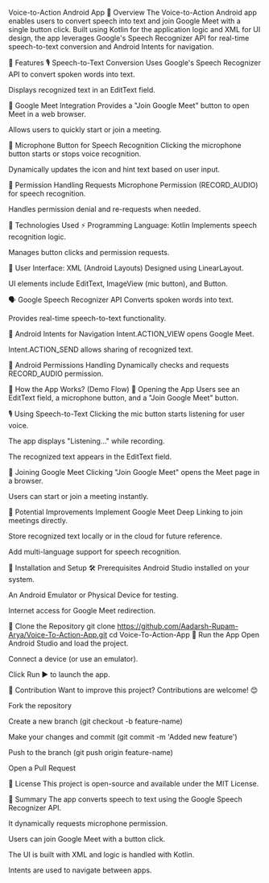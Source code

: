 Voice-to-Action Android App
📌 Overview
  The Voice-to-Action Android app enables users to convert speech into text and join Google Meet with a single button click. Built using Kotlin for the application logic and XML for UI design, the app leverages Google's Speech Recognizer API for real-time speech-to-text conversion and Android Intents for navigation.

📌 Features
  🎙️ Speech-to-Text Conversion
  Uses Google's Speech Recognizer API to convert spoken words into text.
  
  Displays recognized text in an EditText field.
  
  🔗 Google Meet Integration
  Provides a "Join Google Meet" button to open Meet in a web browser.
  
  Allows users to quickly start or join a meeting.
  
  🎤 Microphone Button for Speech Recognition
  Clicking the microphone button starts or stops voice recognition.
  
  Dynamically updates the icon and hint text based on user input.
  
  🔐 Permission Handling
  Requests Microphone Permission (RECORD_AUDIO) for speech recognition.
  
  Handles permission denial and re-requests when needed.

📌 Technologies Used
  ⚡ Programming Language: Kotlin
  Implements speech recognition logic.
  
  Manages button clicks and permission requests.
  
  🎨 User Interface: XML (Android Layouts)
  Designed using LinearLayout.
  
  UI elements include EditText, ImageView (mic button), and Button.
  
  🗣️ Google Speech Recognizer API
  Converts spoken words into text.
  
  Provides real-time speech-to-text functionality.
  
  🚀 Android Intents for Navigation
  Intent.ACTION_VIEW opens Google Meet.
  
  Intent.ACTION_SEND allows sharing of recognized text.
  
  🔐 Android Permissions Handling
  Dynamically checks and requests RECORD_AUDIO permission.

📌 How the App Works? (Demo Flow)
  📱 Opening the App
  Users see an EditText field, a microphone button, and a "Join Google Meet" button.
  
  🎙️ Using Speech-to-Text
  Clicking the mic button starts listening for user voice.
  
  The app displays "Listening..." while recording.
  
  The recognized text appears in the EditText field.
  
  🔗 Joining Google Meet
  Clicking "Join Google Meet" opens the Meet page in a browser.
  
  Users can start or join a meeting instantly.

📌 Potential Improvements
  Implement Google Meet Deep Linking to join meetings directly.
  
  Store recognized text locally or in the cloud for future reference.
  
  Add multi-language support for speech recognition.

📌 Installation and Setup
  🛠️ Prerequisites
  Android Studio installed on your system.
  
  An Android Emulator or Physical Device for testing.
  
  Internet access for Google Meet redirection.
  
  📂 Clone the Repository
  git clone https://github.com/Aadarsh-Rupam-Arya/Voice-To-Action-App.git
  cd Voice-To-Action-App
  🚀 Run the App
  Open Android Studio and load the project.
  
  Connect a device (or use an emulator).
  
  Click Run ▶️ to launch the app.

📌 Contribution
  Want to improve this project? Contributions are welcome! 😊
  
  Fork the repository
  
  Create a new branch (git checkout -b feature-name)
  
  Make your changes and commit (git commit -m 'Added new feature')
  
  Push to the branch (git push origin feature-name)
  
  Open a Pull Request

📌 License
  This project is open-source and available under the MIT License.

📌 Summary
  The app converts speech to text using the Google Speech Recognizer API.
  
  It dynamically requests microphone permission.
  
  Users can join Google Meet with a button click.
  
  The UI is built with XML and logic is handled with Kotlin.
  
  Intents are used to navigate between apps.

